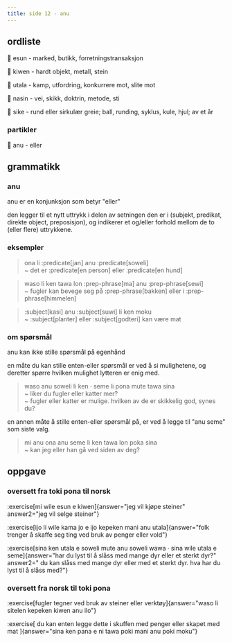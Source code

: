 ```yaml
---
title: side 12 - anu 
---
```

## ordliste

󱤋 esun - marked, butikk, forretningstransaksjon

󱤛 kiwen - hardt objekt, metall, stein

󱥱 utala - kamp, utfordring, konkurrere mot, slite mot

󱤿 nasin - vei, skikk, doktrin, metode, sti

󱥜 sike - rund eller sirkulær greie; ball, runding, syklus, kule, hjul; av et år

### partikler
󱤇 anu - eller

## grammatikk
### anu
anu er en konjunksjon som betyr "eller"

den legger til et nytt uttrykk i delen av setningen den er i (subjekt, predikat, direkte object, preposisjon), og indikerer et og/eller forhold mellom de to (eller flere) uttrykkene.

### eksempler
> ona li :predicate[jan] anu :predicate[soweli] \
> ~ det er :predicate[en person] eller :predicate[en hund]

> waso li ken tawa lon :prep-phrase[ma] anu :prep-phrase[sewi] \
> ~ fugler kan bevege seg på :prep-phrase[bakken] eller i :prep-phrase[himmelen]

> :subject[kasi] anu :subject[suwi] li ken moku \
> ~ :subject[planter] eller :subject[godteri] kan være mat

### om spørsmål

anu kan ikke stille spørsmål på egenhånd

en måte du kan stille enten-eller spørsmål er ved å si mulighetene, og deretter spørre hvilken mulighet lytteren er enig med.

> waso anu soweli li ken · seme li pona mute tawa sina \
> ~ liker du fugler eller katter mer? \
> ~ fugler eller katter er mulige. hvilken av de er skikkelig god, synes du?

en annen måte å stille enten-eller spørsmål på, er ved å legge til "anu seme" som siste valg.

> mi anu ona anu seme li ken tawa lon poka sina \
> ~ kan jeg eller han gå ved siden av deg?


## oppgave
### oversett fra toki pona til norsk
:exercise[mi wile esun e kiwen]{answer="jeg vil kjøpe steiner" answer2="jeg vil selge steiner"}

:exercise[ijo li wile kama jo e ijo kepeken mani anu utala]{answer="folk trenger å skaffe seg ting ved bruk av penger eller vold"}

:exercise[sina ken utala e soweli mute anu soweli wawa · sina wile utala e seme]{answer="har du lyst til å slåss med mange dyr eller et sterkt dyr?" answer2="  du kan slåss med mange dyr eller med et sterkt dyr. hva har du lyst til å slåss med?"}

### oversett fra norsk til toki pona
:exercise[fugler tegner ved bruk av steiner eller verktøy]{answer="waso li sitelen kepeken kiwen anu ilo"}

:exercise[ du kan enten legge dette i skuffen med penger eller skapet med mat ]{answer="sina ken pana e ni tawa poki mani anu poki moku"}
